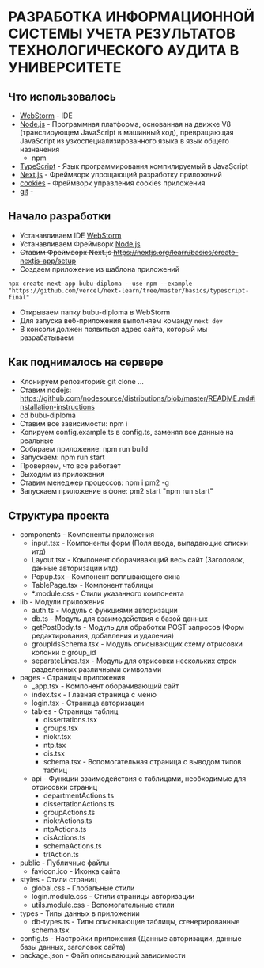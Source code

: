 # РАЗРАБОТКА ИНФОРМАЦИОННОЙ СИСТЕМЫ УЧЕТА РЕЗУЛЬТАТОВ ТЕХНОЛОГИЧЕСКОГО АУДИТА В УНИВЕРСИТЕТЕ

## Что использовалось
- [WebStorm](https://www.jetbrains.com/ru-ru/WebStorm/) - IDE
- [Node.js](https://nodejs.org/en/) - Программная платформа, основанная на движке V8 (транслирующем JavaScript в машинный код), превращающая JavaScript из узкоспециализированного языка в язык общего назначения
  - npm
- [TypeScript](https://www.typescriptlang.org/) - Язык программирования компилируемый в JavaScript
- [Next.js](https://nextjs.org/learn) - Фреймворк упрощающий разработку приложений
- [cookies](https://recoiljs.org/) - Фреймворк управления cookies приложения 
- [git](https://git-scm.com/) - 

## Начало разработки
- Устанавливаем IDE [WebStorm](https://www.jetbrains.com/ru-ru/WebStorm/)
- Устанавливаем Фреймворк [Node.js](https://nodejs.org/en/)
- ~~Ставим Фреймворк Next.js https://nextjs.org/learn/basics/create-nextjs-app/setup~~
- Создаем приложение из шаблона приложений
```shell
npx create-next-app bubu-diploma --use-npm --example "https://github.com/vercel/next-learn/tree/master/basics/typescript-final"
```
- Открываем папку bubu-diploma в WebStorm
- Для запуска веб-приложения выполняем команду ```next dev```
- В консоли должен появиться адрес сайта, который мы разрабатываем

## Как поднималось на сервере
- Клонируем репозиторий: git clone ...
- Ставим nodejs: https://github.com/nodesource/distributions/blob/master/README.md#installation-instructions
- cd bubu-diploma
- Ставим все зависимости: npm i
- Копируем config.example.ts в config.ts, заменяя все данные на реальные
- Собираем приложение: npm run build
- Запускаем: npm run start
- Проверяем, что все работает
- Выходим из приложения
- Ставим менеджер процессов: npm i pm2 -g
- Запускаем приложение в фоне: pm2 start "npm run start"

## Структура проекта
- components - Компоненты приложения
  - input.tsx - Компоненты форм (Поля ввода, выпадающие списки итд)
  - Layout.tsx - Компонент оборачивающий весь сайт (Заголовок, данные авторизации итд)
  - Popup.tsx - Компонент всплывающего окна
  - TablePage.tsx - Компонент таблицы
  - *.module.css - Стили указанного компонента
- lib - Модули приложения
  - auth.ts - Модуль с функциями авторизации
  - db.ts - Модуль для взаимодействия с базой данных
  - getPostBody.ts - Модуль для обработки POST запросов (Форм редактирования, добавления и удаления)
  - groupIdsSchema.tsx - Модуль описывающих схему отрисовки колонки с group_id
  - separateLines.tsx - Модуль для отрисовки нескольких строк разделенных различными символами
- pages - Страницы приложения
  - _app.tsx - Компонент оборачивающий сайт
  - index.tsx - Главная страница с меню
  - login.tsx - Страница авторизации
  - tables - Страницы таблиц
    - dissertations.tsx
    - groups.tsx
    - niokr.tsx
    - ntp.tsx
    - ois.tsx
    - schema.tsx - Вспомогательная страница с выводом типов таблиц
  - api - Функции взаимодействия с таблицами, необходимые для отрисовки страниц
    - departmentActions.ts
    - dissertationActions.ts
    - groupActions.ts
    - niokrActions.ts
    - ntpActions.ts
    - oisActions.ts
    - schemaActions.ts
    - trlAction.ts
- public - Публичные файлы
  - favicon.ico - Иконка сайта
- styles - Стили страниц
  - global.css - Глобальные стили
  - login.module.css - Стили страницы авторизации
  - utils.module.css - Вспомогательные стили
- types - Типы данных в приложении
  - db-types.ts - Типы описывающие таблицы, сгенерированные schema.tsx
- config.ts - Настройки приложения (Данные авторизации, данные базы данных, заголовок сайта)
- package.json - Файл описывающий зависимости
